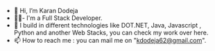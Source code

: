 - 👋 Hi, I’m Karan Dodeja 
- 👨‍💻- I'm a Full Stack Developer.
- 👀 I build in different technologies like DOT.NET, Java, Javascript , Python and another Web Stacks, you can check my work over here.
- 📫 How to reach me : you can mail me on "kdodeja62@gmail.com".

<!---
karan2503D/karan2503D is a ✨ special ✨ repository because its `README.md` (this file) appears on your GitHub profile.
You can click the Preview link to take a look at your changes.
--->
